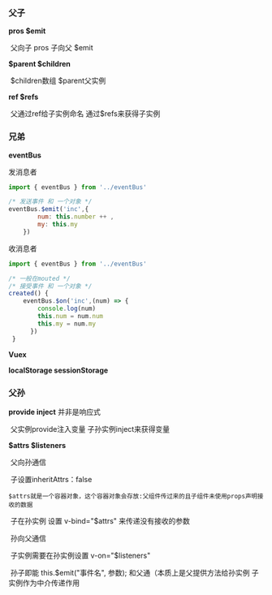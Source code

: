 ### 父子

**pros $emit**

​	父向子 pros  子向父 $emit

**$parent $children** 

​	$children数组  $parent父实例

**ref $refs**

​	父通过ref给子实例命名 通过$refs来获得子实例

### 兄弟

**eventBus**

发消息者

```javascript
import { eventBus } from '../eventBus'

/* 发送事件 和 一个对象 */
eventBus.$emit('inc',{
        num: this.number ++ ,
        my: this.my
    })
```

收消息者

```javascript
import { eventBus } from '../eventBus'

/* 一般在mouted */
/* 接受事件 和 一个对象 */
created() {
    eventBus.$on('inc',(num) => {
        console.log(num)
        this.num = num.num
        this.my = num.my
      })
 }
```

**Vuex**

**localStorage sessionStorage**

### 父孙

**provide inject** 并非是响应式

​	父实例provide注入变量  子孙实例inject来获得变量

**$attrs $listeners**

​	父向孙通信

​		子设置inheritAttrs：false

​		`$attrs就是一个容器对象，这个容器对象会存放:父组件传过来的且子组件未使用props声明接收的数据`

​		子在孙实例 设置 v-bind="$attrs" 来传递没有接收的参数

​	孙向父通信

​		子实例需要在孙实例设置 v-on="$listeners"

​	 	孙子即能 this.$emit("事件名", 参数); 和父通（本质上是父提供方法给孙实例 子实例作为中介传递作用


